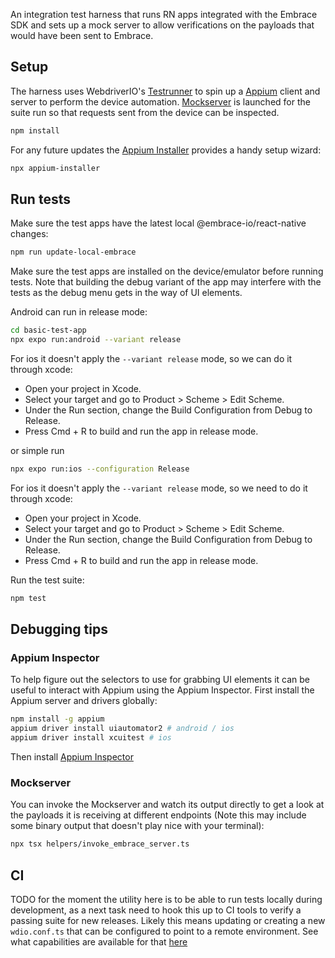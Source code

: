 An integration test harness that runs RN apps integrated with the Embrace SDK and sets up a mock server to allow
verifications on the payloads that would have been sent to Embrace.

## Setup

The harness uses WebdriverIO's [Testrunner](https://webdriver.io/docs/testrunner/) to spin up a [Appium](http://appium.io/docs/en/latest/intro/) client and server to perform the device automation. [Mockserver](https://www.mock-server.com/#what-is-mockserver) is
launched for the suite run so that requests sent from the device can be inspected.

```bash
npm install
```

For any future updates the [Appium Installer](https://webdriver.io/docs/appium) provides a handy setup wizard:

```bash
npx appium-installer
```

## Run tests

Make sure the test apps have the latest local @embrace-io/react-native changes:

```bash
npm run update-local-embrace
```

Make sure the test apps are installed on the device/emulator before running tests. Note that building the debug variant
of the app may interfere with the tests as the debug menu gets in the way of UI elements.

Android can run in release mode:

```bash
cd basic-test-app
npx expo run:android --variant release
```

For ios it doesn't apply the `--variant release` mode, so we can do it through xcode:

- Open your project in Xcode.
- Select your target and go to Product > Scheme > Edit Scheme.
- Under the Run section, change the Build Configuration from Debug to Release.
- Press Cmd + R to build and run the app in release mode.

or simple run 

```bash
npx expo run:ios --configuration Release
```

For ios it doesn't apply the `--variant release` mode, so we need to do it through xcode:

- Open your project in Xcode.
- Select your target and go to Product > Scheme > Edit Scheme.
- Under the Run section, change the Build Configuration from Debug to Release.
- Press Cmd + R to build and run the app in release mode.

Run the test suite:

```bash
npm test
```

## Debugging tips

### Appium Inspector

To help figure out the selectors to use for grabbing UI elements it can be useful to interact with Appium using
the Appium Inspector. First install the Appium server and drivers globally:

```bash
npm install -g appium
appium driver install uiautomator2 # android / ios
appium driver install xcuitest # ios
```

Then install [Appium Inspector](https://github.com/appium/appium-inspector)

### Mockserver

You can invoke the Mockserver and watch its output directly to get a look at the payloads it is receiving at different
endpoints (Note this may include some binary output that doesn't play nice with your terminal):

```bash
npx tsx helpers/invoke_embrace_server.ts
```

## CI

TODO for the moment the utility here is to be able to run tests locally during development, as a next task need to hook this up to
CI tools to verify a passing suite for new releases. Likely this means updating or creating a new `wdio.conf.ts` that
can be configured to point to a remote environment. See what capabilities are available for that [here](https://appium.io/docs/en/2.1/guides/caps/)
